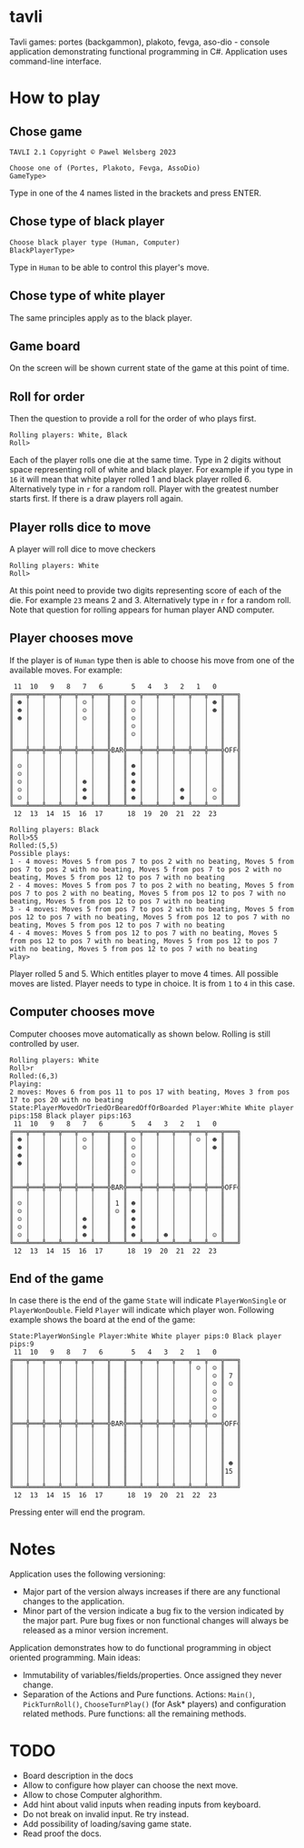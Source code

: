 # tavli
Tavli games: portes (backgammon), plakoto, fevga, aso-dio - console application demonstrating functional programming in C#.
Application uses command-line interface.

# How to play
## Chose game
```
TAVLI 2.1 Copyright © Pawel Welsberg 2023

Choose one of (Portes, Plakoto, Fevga, AssoDio)
GameType>
```
Type in one of the 4 names listed in the brackets and press ENTER.
## Chose type of black player
```
Choose black player type (Human, Computer)
BlackPlayerType>
```
Type in `Human` to be able to control this player's move.
## Chose type of white player
The same principles apply as to the black player.
## Game board
On the screen will be shown current state of the game at this point of time.
## Roll for order
Then the question to provide a roll for the order of who plays first.
```
Rolling players: White, Black
Roll>
```
Each of the player rolls one die at the same time.
Type in 2 digits without space representing roll of white and black player. For example if you type in `16` it will mean that white player rolled 1 and black player rolled 6. 
Alternatively type in `r` for a random roll.
Player with the greatest number starts first.
If there is a draw players roll again.
## Player rolls dice to move 
A player will roll dice to move checkers
```
Rolling players: White
Roll>
```
At this point need to provide two digits representing score of each of the die. For example `23` means 2 and 3.
Alternatively type in `r` for a random roll.
Note that question for rolling appears for human player AND computer. 
## Player chooses move
If the player is of `Human` type then is able to choose his move from one of the available moves. For example:
```
 11  10   9   8   7   6       5   4   3   2   1   0
╔═══╦═══╦═══╦═══╦═══╦═══╦═══╦═══╦═══╦═══╦═══╦═══╦═══╦═══╗
║ ☻ │   │   │   │ ☺ │   ║   ║ ☺ │   │   │   │   │ ☻ ║   ║
║ ☻ │   │   │   │ ☺ │   ║   ║ ☺ │   │   │   │   │ ☻ ║   ║
║ ☻ │   │   │   │ ☺ │   ║   ║ ☺ │   │   │   │   │   ║   ║
║   │   │   │   │   │   ║   ║ ☺ │   │   │   │   │   ║   ║
║   │   │   │   │   │   ║   ║ ☺ │   │   │   │   │   ║   ║
║   │   │   │   │   │   ║   ║   │   │   │   │   │   ║   ║
╠═══╬═══╬═══╬═══╬═══╬═══╬BAR╬═══╬═══╬═══╬═══╬═══╬═══╬OFF╣
║   │   │   │   │   │   ║   ║   │   │   │   │   │   ║   ║
║ ☺ │   │   │   │   │   ║   ║ ☻ │   │   │   │   │   ║   ║
║ ☺ │   │   │   │   │   ║   ║ ☻ │   │   │   │   │   ║   ║
║ ☺ │   │   │   │ ☻ │   ║   ║ ☻ │   │   │   │   │   ║   ║
║ ☺ │   │   │   │ ☻ │   ║   ║ ☻ │   │   │ ☻ │   │ ☺ ║   ║
║ ☺ │   │   │   │ ☻ │   ║   ║ ☻ │   │   │ ☻ │   │ ☺ ║   ║
╚═══╩═══╩═══╩═══╩═══╩═══╩═══╩═══╩═══╩═══╩═══╩═══╩═══╩═══╝
 12  13  14  15  16  17      18  19  20  21  22  23

Rolling players: Black
Roll>55
Rolled:(5,5)
Possible plays:
1 - 4 moves: Moves 5 from pos 7 to pos 2 with no beating, Moves 5 from pos 7 to pos 2 with no beating, Moves 5 from pos 7 to pos 2 with no beating, Moves 5 from pos 12 to pos 7 with no beating
2 - 4 moves: Moves 5 from pos 7 to pos 2 with no beating, Moves 5 from pos 7 to pos 2 with no beating, Moves 5 from pos 12 to pos 7 with no beating, Moves 5 from pos 12 to pos 7 with no beating
3 - 4 moves: Moves 5 from pos 7 to pos 2 with no beating, Moves 5 from pos 12 to pos 7 with no beating, Moves 5 from pos 12 to pos 7 with no beating, Moves 5 from pos 12 to pos 7 with no beating
4 - 4 moves: Moves 5 from pos 12 to pos 7 with no beating, Moves 5 from pos 12 to pos 7 with no beating, Moves 5 from pos 12 to pos 7 with no beating, Moves 5 from pos 12 to pos 7 with no beating
Play>
```
Player rolled 5 and 5. Which entitles player to move 4 times. All possible moves are listed. Player needs to type in choice. It is from `1` to `4` in this case.
## Computer chooses move
Computer chooses move automatically as shown below. Rolling is still controlled by user.
```
Rolling players: White
Roll>r
Rolled:(6,3)
Playing:
2 moves: Moves 6 from pos 11 to pos 17 with beating, Moves 3 from pos 17 to pos 20 with no beating
State:PlayerMovedOrTriedOrBearedOffOrBoarded Player:White White player pips:158 Black player pips:163
 11  10   9   8   7   6       5   4   3   2   1   0
╔═══╦═══╦═══╦═══╦═══╦═══╦═══╦═══╦═══╦═══╦═══╦═══╦═══╦═══╗
║ ☻ │   │   │   │ ☺ │   ║   ║ ☺ │   │   │   │ ☺ │ ☻ ║   ║
║ ☻ │   │   │   │ ☺ │   ║   ║ ☺ │   │   │   │   │ ☻ ║   ║
║ ☻ │   │   │   │   │   ║   ║ ☺ │   │   │   │   │   ║   ║
║ ☻ │   │   │   │   │   ║   ║ ☺ │   │   │   │   │   ║   ║
║   │   │   │   │   │   ║   ║ ☺ │   │   │   │   │   ║   ║
║   │   │   │   │   │   ║   ║   │   │   │   │   │   ║   ║
╠═══╬═══╬═══╬═══╬═══╬═══╬BAR╬═══╬═══╬═══╬═══╬═══╬═══╬OFF╣
║   │   │   │   │   │   ║   ║   │   │   │   │   │   ║   ║
║ ☺ │   │   │   │   │   ║ 1 ║ ☻ │   │   │   │   │   ║   ║
║ ☺ │   │   │   │   │   ║ ☺ ║ ☻ │   │   │   │   │   ║   ║
║ ☺ │   │   │   │ ☻ │   ║   ║ ☻ │   │   │   │   │   ║   ║
║ ☺ │   │   │   │ ☻ │   ║   ║ ☻ │   │   │   │   │   ║   ║
║ ☺ │   │   │   │ ☻ │   ║   ║ ☻ │   │ ☻ │   │   │ ☺ ║   ║
╚═══╩═══╩═══╩═══╩═══╩═══╩═══╩═══╩═══╩═══╩═══╩═══╩═══╩═══╝
 12  13  14  15  16  17      18  19  20  21  22  23
```
## End of the game
In case there is the end of the game `State` will indicate `PlayerWonSingle` or `PlayerWonDouble`.
Field `Player` will indicate which player won.
Following example shows the board at the end of the game:
```
State:PlayerWonSingle Player:White White player pips:0 Black player pips:9
 11  10   9   8   7   6       5   4   3   2   1   0
╔═══╦═══╦═══╦═══╦═══╦═══╦═══╦═══╦═══╦═══╦═══╦═══╦═══╦═══╗
║   │   │   │   │   │   ║   ║   │   │   │   │ ☺ │ ☺ ║   ║
║   │   │   │   │   │   ║   ║   │   │   │   │   │ ☺ ║ 7 ║
║   │   │   │   │   │   ║   ║   │   │   │   │   │ ☺ ║ ☺ ║
║   │   │   │   │   │   ║   ║   │   │   │   │   │ ☺ ║   ║
║   │   │   │   │   │   ║   ║   │   │   │   │   │ ☺ ║   ║
║   │   │   │   │   │   ║   ║   │   │   │   │   │ ☺ ║   ║
║   │   │   │   │   │   ║   ║   │   │   │   │   │ ☺ ║   ║
╠═══╬═══╬═══╬═══╬═══╬═══╬BAR╬═══╬═══╬═══╬═══╬═══╬═══╬OFF╣
║   │   │   │   │   │   ║   ║   │   │   │   │   │   ║   ║
║   │   │   │   │   │   ║   ║   │   │   │   │   │   ║   ║
║   │   │   │   │   │   ║   ║   │   │   │   │   │   ║   ║
║   │   │   │   │   │   ║   ║   │   │   │   │   │   ║   ║
║   │   │   │   │   │   ║   ║   │   │   │   │   │   ║ ☻ ║
║   │   │   │   │   │   ║   ║   │   │   │   │   │   ║15 ║
║   │   │   │   │   │   ║   ║   │   │   │   │   │   ║   ║
╚═══╩═══╩═══╩═══╩═══╩═══╩═══╩═══╩═══╩═══╩═══╩═══╩═══╩═══╝
 12  13  14  15  16  17      18  19  20  21  22  23
```
Pressing enter will end the program.
# Notes

Application uses the following versioning:
- Major part of the version always increases if there are any functional changes to the application. 
- Minor part of the version indicate a bug fix to the version indicated by the major part.
Pure bug fixes or non functional changes will always be released as a minor version increment.

Application demonstrates how to do functional programming in object oriented programming.
Main ideas:
- Immutability of variables/fields/properties. Once assigned they never change.
- Separation of the Actions and Pure functions. Actions: `Main()`, `PickTurnRoll()`, `ChooseTurnPlay()` (for Ask* players) and configuration related methods. Pure functions: all the remaining methods.   

# TODO
- Board description in the docs
- Allow to configure how player can choose the next move.
- Allow to chose Computer alghorithm.
- Add hint about valid inputs when reading inputs from keyboard.
- Do not break on invalid input. Re try instead.
- Add possibility of loading/saving game state.
- Read proof the docs.

